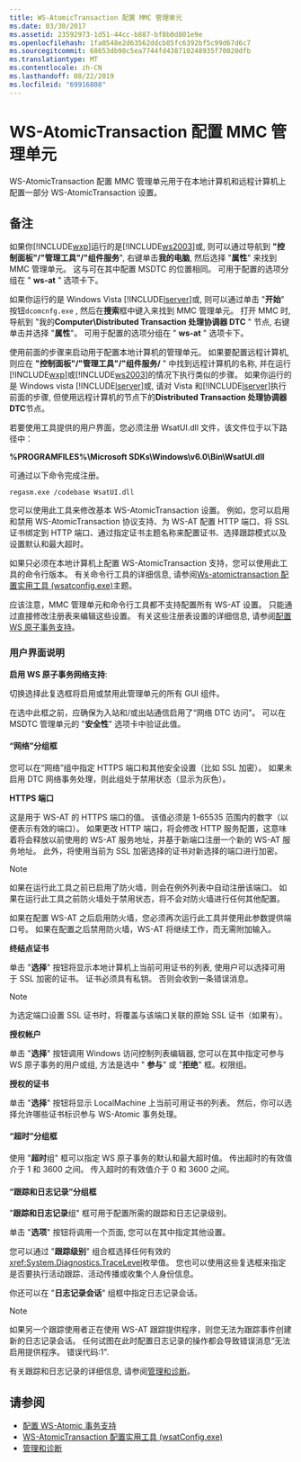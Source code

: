 ```yaml
---
title: WS-AtomicTransaction 配置 MMC 管理单元
ms.date: 03/30/2017
ms.assetid: 23592973-1d51-44cc-b887-bf8b0d801e9e
ms.openlocfilehash: 1fa0548e2d63562ddcb85fc6392bf5c99d67d6c7
ms.sourcegitcommit: 68653db98c5ea7744fd438710248935f70020dfb
ms.translationtype: MT
ms.contentlocale: zh-CN
ms.lasthandoff: 08/22/2019
ms.locfileid: "69916808"
---
```

# <a name="ws-atomictransaction-configuration-mmc-snap-in"></a>WS-AtomicTransaction 配置 MMC 管理单元
WS-AtomicTransaction 配置 MMC 管理单元用于在本地计算机和远程计算机上配置一部分 WS-AtomicTransaction 设置。  
  
## <a name="remarks"></a>备注  
 如果你[!INCLUDE[wxp](../../../includes/wxp-md.md)]运行的是[!INCLUDE[ws2003](../../../includes/ws2003-md.md)]或, 则可以通过导航到 **"控制面板"/"管理工具"/"组件服务**", 右键单击**我的电脑**, 然后选择 "**属性**" 来找到 MMC 管理单元。 这与可在其中配置 MSDTC 的位置相同。 可用于配置的选项分组在 " **ws-at** " 选项卡下。  
  
 如果你运行的是 Windows Vista [!INCLUDE[lserver](../../../includes/lserver-md.md)]或, 则可以通过单击 "**开始**" 按钮`dcomcnfg.exe` , 然后在**搜索**框中键入来找到 MMC 管理单元。 打开 MMC 时, 导航到 "我的**Computer\Distributed Transaction 处理协调器 DTC** " 节点, 右键单击并选择 "**属性**"。 可用于配置的选项分组在 " **ws-at** " 选项卡下。  
  
 使用前面的步骤来启动用于配置本地计算机的管理单元。 如果要配置远程计算机, 则应在 **"控制面板"/"管理工具"/"组件服务/** " 中找到远程计算机的名称, 并在运行[!INCLUDE[wxp](../../../includes/wxp-md.md)]或[!INCLUDE[ws2003](../../../includes/ws2003-md.md)]的情况下执行类似的步骤。 如果你运行的是 Windows vista [!INCLUDE[lserver](../../../includes/lserver-md.md)]或, 请对 Vista 和[!INCLUDE[lserver](../../../includes/lserver-md.md)]执行前面的步骤, 但使用远程计算机的节点下的**Distributed Transaction 处理协调器 DTC**节点。  
  
 若要使用工具提供的用户界面，您必须注册 WsatUI.dll 文件，该文件位于以下路径中：  
  
 **%PROGRAMFILES%\Microsoft SDKs\Windows\v6.0\Bin\WsatUI.dll**  
  
 可通过以下命令完成注册。  
  
```Output  
regasm.exe /codebase WsatUI.dll  
```  
  
 您可以使用此工具来修改基本 WS-AtomicTransaction 设置。 例如，您可以启用和禁用 WS-AtomicTransaction 协议支持、为 WS-AT 配置 HTTP 端口、将 SSL 证书绑定到 HTTP 端口、通过指定证书主题名称来配置证书、选择跟踪模式以及设置默认和最大超时。  
  
 如果只必须在本地计算机上配置 WS-AtomicTransaction 支持，您可以使用此工具的命令行版本。 有关命令行工具的详细信息, 请参阅[Ws-atomictransaction 配置实用工具 (wsatconfig.exe)](../../../docs/framework/wcf/ws-atomictransaction-configuration-utility-wsatconfig-exe.md)主题。  
  
 应该注意，MMC 管理单元和命令行工具都不支持配置所有 WS-AT 设置。 只能通过直接修改注册表来编辑这些设置。 有关这些注册表设置的详细信息, 请参阅[配置 WS 原子事务支持](../../../docs/framework/wcf/feature-details/configuring-ws-atomic-transaction-support.md)。  
  
### <a name="user-interface-description"></a>用户界面说明  
 **启用 WS 原子事务网络支持**:  
  
 切换选择此复选框将启用或禁用此管理单元的所有 GUI 组件。  
  
 在选中此框之前，应确保为入站和/或出站通信启用了“网络 DTC 访问”。 可以在 MSDTC 管理单元的 "**安全性**" 选项卡中验证此值。  
  
#### <a name="network-group-box"></a>“网络”分组框  
 您可以在“网络”组中指定 HTTPS 端口和其他安全设置（比如 SSL 加密）。 如果未启用 DTC 网络事务处理，则此组处于禁用状态（显示为灰色）。  
  
 **HTTPS 端口**  
  
 这是用于 WS-AT 的 HTTPS 端口的值。 该值必须是 1-65535 范围内的数字（以便表示有效的端口）。 如果更改 HTTP 端口，将会修改 HTTP 服务配置，这意味着将会释放以前使用的 WS-AT 服务地址，并基于新端口注册一个新的 WS-AT 服务地址。 此外，将使用当前为 SSL 加密选择的证书对新选择的端口进行加密。  
  
> [!NOTE]
> 如果在运行此工具之前已启用了防火墙，则会在例外列表中自动注册该端口。 如果在运行此工具之前防火墙处于禁用状态，将不会对防火墙进行任何其他配置。  
  
 如果在配置 WS-AT 之后启用防火墙，您必须再次运行此工具并使用此参数提供端口号。 如果在配置之后禁用防火墙，WS-AT 将继续工作，而无需附加输入。  
  
 **终结点证书**  
  
 单击 "**选择**" 按钮将显示本地计算机上当前可用证书的列表, 使用户可以选择可用于 SSL 加密的证书。 证书必须具有私钥。 否则会收到一条错误消息。  
  
> [!NOTE]
> 为选定端口设置 SSL 证书时，将覆盖与该端口关联的原始 SSL 证书（如果有）。  
  
 **授权帐户**  
  
 单击 "**选择**" 按钮调用 Windows 访问控制列表编辑器, 您可以在其中指定可参与 WS 原子事务的用户或组, 方法是选中 " **参与**" 或 "**拒绝**" 框。权限组。  
  
 **授权的证书**  
  
 单击 "**选择**" 按钮将显示 LocalMachine 上当前可用证书的列表。 然后，你可以选择允许哪些证书标识参与 WS-Atomic 事务处理。  
  
#### <a name="timeout-group-box"></a>“超时”分组框  
 使用 "**超时**组" 框可以指定 WS 原子事务的默认和最大超时值。 传出超时的有效值介于 1 和 3600 之间。 传入超时的有效值介于 0 和 3600 之间。  
  
#### <a name="tracing-and-logging-group-box"></a>“跟踪和日志记录”分组框  
 "**跟踪和日志记录**组" 框可用于配置所需的跟踪和日志记录级别。  
  
 单击 "**选项**" 按钮将调用一个页面, 您可以在其中指定其他设置。  
  
 您可以通过 "**跟踪级别**" 组合框选择任何有效的<xref:System.Diagnostics.TraceLevel>枚举值。 您也可以使用这些复选框来指定是否要执行活动跟踪、活动传播或收集个人身份信息。  
  
 你还可以在 "**日志记录会话**" 组框中指定日志记录会话。  
  
> [!NOTE]
> 如果另一个跟踪使用者正在使用 WS-AT 跟踪提供程序，则您无法为跟踪事件创建新的日志记录会话。 任何试图在此时配置日志记录的操作都会导致错误消息“无法启用提供程序。 错误代码:1".  
  
 有关跟踪和日志记录的详细信息, 请参阅[管理和诊断](../../../docs/framework/wcf/diagnostics/index.md)。  
  
## <a name="see-also"></a>请参阅

- [配置 WS-Atomic 事务支持](../../../docs/framework/wcf/feature-details/configuring-ws-atomic-transaction-support.md)
- [WS-AtomicTransaction 配置实用工具 (wsatConfig.exe)](../../../docs/framework/wcf/ws-atomictransaction-configuration-utility-wsatconfig-exe.md)
- [管理和诊断](../../../docs/framework/wcf/diagnostics/index.md)
